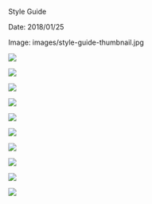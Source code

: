 Style Guide

Date: 2018/01/25

Image: images/style-guide-thumbnail.jpg

![](images/logo-large.jpg)

![](images/style-guide-title.jpg)

![](images/style-guide-01.jpg)

![](images/style-guide-02.jpg)

![](images/style-guide-03.jpg)

![](images/style-guide-04.jpg)

![](images/style-guide-05.jpg)

![](images/style-guide-06.jpg)

![](images/style-guide-07.jpg)

![](images/style-guide-08.jpg)
